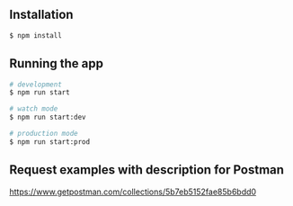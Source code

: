 ## Installation

```bash
$ npm install
```

## Running the app

```bash
# development
$ npm run start

# watch mode
$ npm run start:dev

# production mode
$ npm run start:prod
```

## Request examples with description for Postman
https://www.getpostman.com/collections/5b7eb5152fae85b6bdd0
